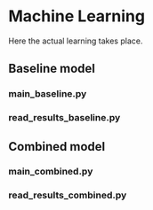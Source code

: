 # Machine Learning
Here the actual learning takes place.

## Baseline model
### main_baseline.py
### read_results_baseline.py

## Combined model
### main_combined.py
### read_results_combined.py